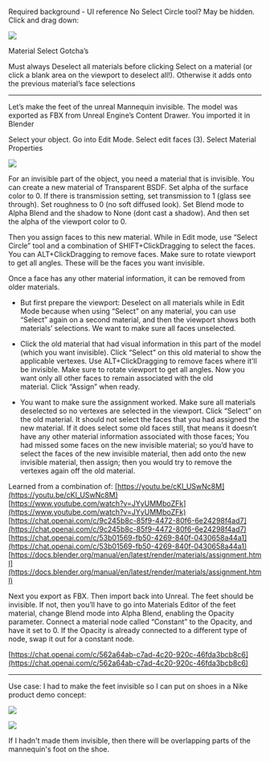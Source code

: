 
Required background - UI reference
No Select Circle tool? May be hidden. Click and drag down:

![](https://i.imgur.com/zZT8wb2.png)

Material Select Gotcha’s

Must always Deselect all materials before clicking Select on a material (or click a blank area on the viewport to deselect all!). Otherwise it adds onto the previous material’s face selections

---

Let’s make the feet of the unreal Mannequin invisible. The model was exported as FBX from Unreal Engine’s Content Drawer. You imported it in Blender

Select your object. Go into Edit Mode. Select edit faces (3). Select Material Properties

![](https://i.imgur.com/p06iMvr.png)


For an invisible part of the object, you need a material that is invisible. You can create a new material of Transparent BSDF. Set alpha of the surface color to 0. If there is transmission setting, set transmission to 1 (glass see through). Set roughness to 0 (no soft diffused look). Set Blend mode to Alpha Blend and the shadow to None (dont cast a shadow). And then set the alpha of the viewport color to 0.

Then you assign faces to this new material. While in Edit mode, use “Select Circle” tool and a combination of SHIFT+ClickDragging to select the faces. You can ALT+ClickDragging to remove faces. Make sure to rotate viewport to get all angles. These will be the faces you want invisible.

Once a face has any other material information, it can be removed from older materials. 

- But first prepare the viewport: Deselect on all materials while in Edit Mode because when using “Select” on any material, you can use “Select” again on a second material, and then the viewport shows both materials’ selections. We want to make sure all faces unselected.
- Click the old material that had visual information in this part of the model (which you want invisible). Click “Select” on this old material to show the applicable vertexes. Use ALT+ClickDragging to remove faces where it’ll be invisible. Make sure to rotate viewport to get all angles. Now you want only all other faces to remain associated with the old material. Click “Assign” when ready.  
    
- You want to make sure the assignment worked. Make sure all materials deselected so no vertexes are selected in the viewport. Click “Select” on the old material. It should not select the faces that you had assigned the new material. If it does select some old faces still, that means it doesn’t have any other material information associated with those faces; You had missed some faces on the new invisible material; so you’d have to select the faces of the new invisible material, then add onto the new invisible material, then assign; then you would try to remove the vertexes again off the old material.

Learned from a combination of:
[https://youtu.be/cKl_USwNc8M](https://youtu.be/cKl_USwNc8M)  
[https://www.youtube.com/watch?v=JYyUMMboZFk](https://www.youtube.com/watch?v=JYyUMMboZFk)  
[https://chat.openai.com/c/9c245b8c-85f9-4472-80f6-6e24298f4ad7](https://chat.openai.com/c/9c245b8c-85f9-4472-80f6-6e24298f4ad7)  
[https://chat.openai.com/c/53b01569-fb50-4269-840f-0430658a44a1](https://chat.openai.com/c/53b01569-fb50-4269-840f-0430658a44a1)  
[https://docs.blender.org/manual/en/latest/render/materials/assignment.html](https://docs.blender.org/manual/en/latest/render/materials/assignment.html)  

Next you export as FBX. Then import back into Unreal. The feet should be invisible. If not, then you’ll have to go into Materials Editor of the feet material, change Blend mode into Alpha Blend, enabling the Opacity parameter. Connect a material node called “Constant” to the Opacity, and have it set to 0. If the Opacity is already connected to a different type of node, swap it out for a constant node.

[https://chat.openai.com/c/562a64ab-c7ad-4c20-920c-46fda3bcb8c6](https://chat.openai.com/c/562a64ab-c7ad-4c20-920c-46fda3bcb8c6)

---

Use case: I had to make the feet invisible so I can put on shoes in a Nike product demo concept:

![](https://i.imgur.com/xqI7CNB.png)

![](https://i.imgur.com/yclubY5.png)


If I hadn't made them invisible, then there will be overlapping parts of the mannequin's foot on the shoe.